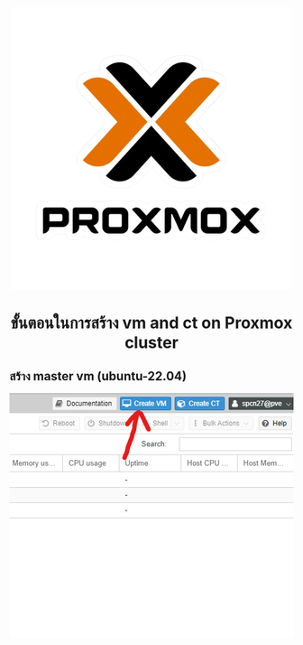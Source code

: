 <p align="center"> <img src="Screenshots/logo.png" alt="Paris" ></p>

# <p align="center">ขั้นตอนในการสร้าง vm and ct on Proxmox cluster</p>
## สร้าง master vm (ubuntu-22.04)
![](Screenshots/(39-1).png)

